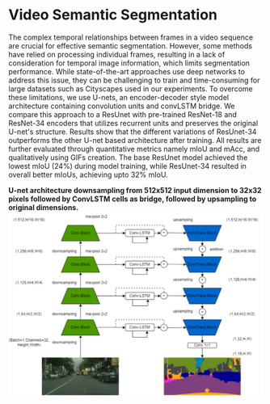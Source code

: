 # Video Semantic Segmentation
The complex temporal relationships between frames in a video sequence are crucial for effective semantic segmentation. However, some methods have relied on processing individual frames, resulting in a lack of consideration for temporal image information, which limits segmentation performance. While state-of-the-art approaches use deep networks to address this issue, they can be challenging to train and time-consuming for large datasets such as Cityscapes used in our experiments. To overcome these limitations, we use U-nets, an encoder-decoder style model architecture containing convolution units and convLSTM bridge. We compare this approach to a ResUnet with pre-trained ResNet-18 and ResNet-34 encoders that utilizes recurrent units and preserves the original U-net's structure. Results show that the different variations of ResUnet-34 outperforms the other U-net based architecture after training. All results are further evaluated through quantitative metrics namely mIoU and mAcc, and qualitatively using GIFs creation. The  base ResUnet model achieved the lowest mIoU (24\%) during model training, while ResUnet-34 resulted in overall better mIoUs, achieving upto 32\% mIoU.

**U-net architecture downsampling from 512x512 input dimension to 32x32 pixels followed by ConvLSTM cells as bridge, followed by upsampling to original dimensions.**
![Database](image.png)



